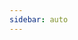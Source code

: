 ```yaml
---
sidebar: auto
---
```


<newsDetail
  :comments-count="12"
  :like-count="7"
  :liked="undefined"
  :images="undefined"
  id="007"
  title="北京市纪委监委通报：3 人被查！"
  sub-title="undefined"
  news-from="CCTV"
  date="5 小时前"
  image="https://picsum.photos/200/300"
  :article-content="'undefined'"
/>
